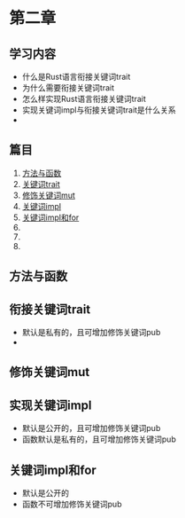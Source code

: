 # 第二章

## 学习内容
- 什么是Rust语言衔接关键词trait
- 为什么需要衔接关键词trait
- 怎么样实现Rust语言衔接关键词trait
- 实现关键词impl与衔接关键词trait是什么关系
- 


## 篇目

1. [方法与函数](#方法与函数)
1. [关键词trait](#关键词trait)
1. [修饰关键词mut](#修饰关键词mut)
1. [关键词impl](#关键词impl)
1. [关键词impl和for](#关键词impl和for)
1. [](#)
1. [](#)
1. [](#)


## 方法与函数

## 衔接关键词trait
- 默认是私有的，且可增加修饰关键词pub
- 

## 修饰关键词mut

## 实现关键词impl
- 默认是公开的，且可增加修饰关键词pub
- 函数默认是私有的，且可增加修饰关键词pub

## 关键词impl和for
- 默认是公开的
- 函数不可增加修饰关键词pub